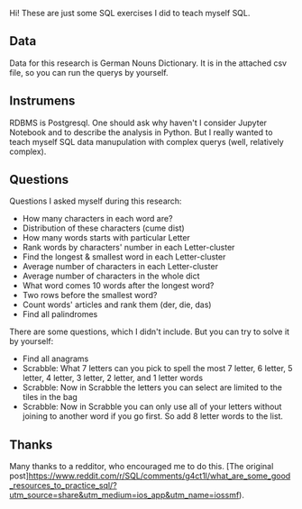 Hi!
These are just some SQL exercises I did to teach myself SQL.

## Data
Data for this research is German Nouns Dictionary. It is in the attached csv file, so you can run the querys by yourself.

## Instrumens
RDBMS is Postgresql. One should ask why haven't I consider Jupyter Notebook and to describe the analysis in Python. But I really wanted to teach myself SQL data manupulation with complex querys (well, relatively complex).

## Questions
Questions I asked myself during this research:
- How many characters in each word are?
- Distribution of these characters (cume dist)
- How many words starts with particular Letter
- Rank words by characters' number in each Letter-cluster
- Find the longest & smallest word in each Letter-cluster
- Average number of characters in each Letter-cluster
- Average number of characters in the whole dict
- What word comes 10 words after the longest word?
- Two rows before the smallest word?
- Count words' articles and rank them (der, die, das)
- Find all palindromes 

There are some questions, which I didn't include. But you can try to solve it by yourself:
- Find all anagrams
- Scrabble:  What 7 letters can you pick to spell the most 7 letter, 6 letter, 5 letter, 4 letter, 3 letter, 2 letter, and 1 letter words
- Scrabble: Now in Scrabble the letters you can select are limited to the tiles in the bag
- Scrabble: Now in Scrabble you can only use all of your letters without joining to another word if you go first. So add 8 letter words to the list.

## Thanks
Many thanks to a redditor, who encouraged me to do this. [The original post]https://www.reddit.com/r/SQL/comments/g4ct1l/what_are_some_good_resources_to_practice_sql/?utm_source=share&utm_medium=ios_app&utm_name=iossmf).
